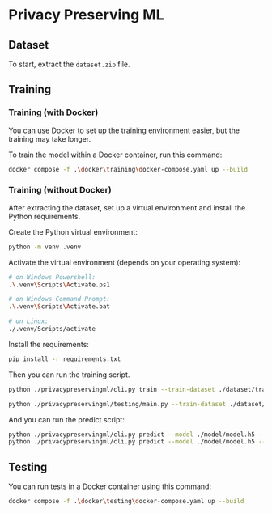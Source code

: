 # Privacy Preserving ML

## Dataset

To start, extract the `dataset.zip` file.

## Training

### Training (with Docker)

You can use Docker to set up the training environment easier, but the training may take longer.

To train the model within a Docker container, run this command:

```sh
docker compose -f .\docker\training\docker-compose.yaml up --build
```

### Training (without Docker)

After extracting the dataset, set up a virtual environment and install the Python requirements.

Create the Python virtual environment:
```sh
python -m venv .venv
```

Activate the virtual environment (depends on your operating system):
```sh
# on Windows Powershell:
.\.venv\Scripts\Activate.ps1

# on Windows Command Prompt:
.\.venv\Scripts\Activate.bat

# on Linux:
./.venv/Scripts/activate
```

Install the requirements:
```sh
pip install -r requirements.txt
```

Then you can run the training script.

```sh
python ./privacypreservingml/cli.py train --train-dataset ./dataset/train --test-dataset ./dataset/test --epochs 30

python ./privacypreservingml/testing/main.py --train-dataset ./dataset/train --test-dataset ./dataset/test --epochs 30 --model ./model/model.h5 --vocab ./model/vocab.json
```

And you can run the predict script:

```sh
python ./privacypreservingml/cli.py predict --model ./model/model.h5 --vocab ./model/vocab.json --text-file ./dataset/test/spam/spam_10.txt
python ./privacypreservingml/cli.py predict --model ./model/model.h5 --vocab ./model/vocab.json --text-file ./dataset/test/spam/ham_10.txt
```

## Testing

You can run tests in a Docker container using this command:

```sh
docker compose -f .\docker\testing\docker-compose.yaml up --build
```